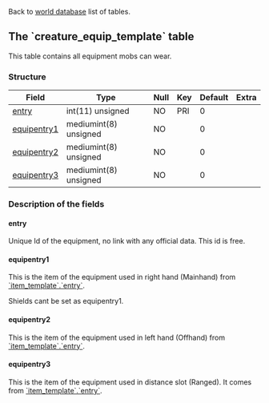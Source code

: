 Back to [world database](mangosdb_struct) list of tables.

## The \`creature\_equip\_template\` table

This table contains all equipment mobs can wear.

### Structure

| Field                                              | Type                  | Null | Key | Default | Extra |
| -------------------------------------------------- | --------------------- | ---- | --- | ------- | ----- |
| [entry](Creature_equip_template#entry)             | int(11) unsigned      | NO   | PRI | 0       |       |
| [equipentry1](Creature_equip_template#equipentry1) | mediumint(8) unsigned | NO   |     | 0       |       |
| [equipentry2](Creature_equip_template#equipentry2) | mediumint(8) unsigned | NO   |     | 0       |       |
| [equipentry3](Creature_equip_template#equipentry3) | mediumint(8) unsigned | NO   |     | 0       |       |

### Description of the fields

#### entry

Unique Id of the equipment, no link with any official data. This id is
free.

#### equipentry1

This is the item of the equipment used in right hand (Mainhand) from
[\`item\_template\`.\`entry\`](https://github.com/cmangos/issues/wiki/item_template#entry).

Shields cant be set as equipentry1.

#### equipentry2

This is the item of the equipment used in left hand (Offhand) from
[\`item\_template\`.\`entry\`](https://github.com/cmangos/issues/wiki/item_template#entry).

#### equipentry3

This is the item of the equipment used in distance slot (Ranged). It
comes from
[\`item\_template\`.\`entry\`](https://github.com/cmangos/issues/wiki/item_template#entry).
